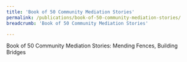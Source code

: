 ```yaml
---
title: 'Book of 50 Community Mediation Stories'
permalink: /publications/book-of-50-community-mediation-stories/
breadcrumb: 'Book of 50 Community Mediation Stories'

---
```



Book of 50 Community Mediation Stories: Mending Fences, Building Bridges
